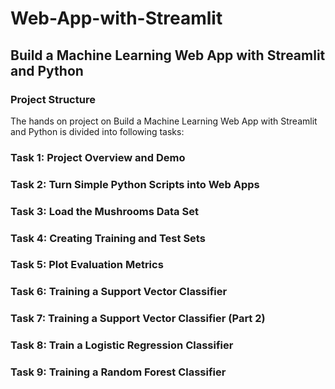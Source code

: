 # Web-App-with-Streamlit
## Build a Machine Learning Web App with Streamlit and Python

### Project Structure
The hands on project on Build a Machine Learning Web App with Streamlit and Python is divided into following tasks:

### Task 1: Project Overview and Demo
### Task 2: Turn Simple Python Scripts into Web Apps
### Task 3: Load the Mushrooms Data Set
### Task 4: Creating Training and Test Sets
### Task 5: Plot Evaluation Metrics
### Task 6: Training a Support Vector Classifier
### Task 7: Training a Support Vector Classifier (Part 2)
### Task 8: Train a Logistic Regression Classifier
### Task 9: Training a Random Forest Classifier
